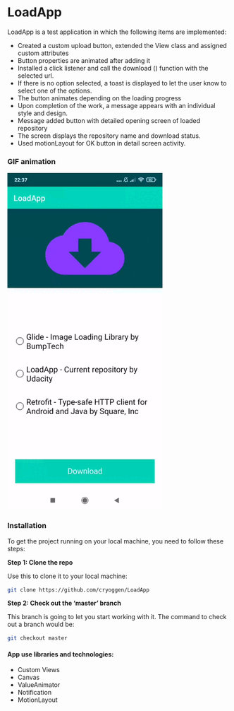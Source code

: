 # LoadApp

LoadApp is a test application in which the following items are implemented:

- Created a custom upload button, extended the View class and assigned custom attributes
- Button properties are animated after adding it
- Installed a click listener and call the download () function with the selected url.
- If there is no option selected, a toast is displayed to let the user know to select one of the options.
- The button animates depending on the loading progress
- Upon completion of the work, a message appears with an individual style and design.
- Message added button with detailed opening screen of loaded repository
- The screen displays the repository name and download status.
- Used motionLayout for OK button in detail screen activity.

### GIF animation

![hippo](/LoadApp.gif)

### Installation

To get the project running on your local machine, you need to follow these steps:

**Step 1: Clone the repo**

Use this to clone it to your local machine:
```bash
git clone https://github.com/cryoggen/LoadApp
```

**Step 2: Check out the ‘master’ branch**

This branch is going to let you start working with it. The command to check out a branch would be:

```bash
git checkout master
```

#### App use libraries and technologies:

- Custom Views
- Canvas
- ValueAnimator
- Notification
- MotionLayout 
